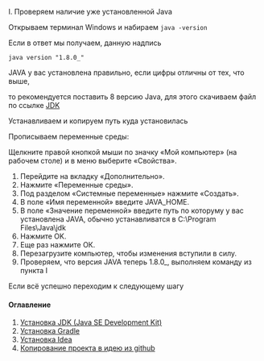 
I. Проверяем наличие уже установленной Java

Открываем терминал Windows и набираем 
```java -version```

Если в ответ мы получаем, данную надпись

```java version "1.8.0_"```

JAVA у вас установлена правильно, 
если цифры отличны от тех, что выше,

то рекомендуется поставить 8 версию Java, для этого скачиваем файл по ссылке [JDK](https://disk.yandex.ru/d/exccAUGlhlVgeQ)

Устанавливаем и копируем путь куда установилась

Прописываем переменные среды: 

Щелкните правой кнопкой мыши по значку «Мой компьютер» (на рабочем столе) и в меню выберите «Свойства».
1. Перейдите на вкладку «Дополнительно».
2. Нажмите «Переменные среды».
3. Под разделом «Системные переменные» нажмите «Создать».
4. В поле «Имя переменной» введите JAVA_HOME.
5. В поле «Значение переменной» введите путь по которуму у вас установлена JAVA, обычно устанавливатся в C:\Program Files\Java\jdk
6. Нажмите OK.
7. Еще раз нажмите ОК.
8. Перезагрузите компьютер, чтобы изменения вступили в силу.
9. Проверяем, что версия JAVA теперь 1.8.0_, выполняем команду из пункта I

Если всё успешно переходим к следующему шагу

#### Оглавление
1. [Установка JDK (Java SE Development Kit)](/src/Install_JDK.md)
2. [Установка Gradle](/src/Install_Gradle.md)
3. [Установка Idea](/src/Install%20Idea.md)
4. [Копирование проекта в идею из github](/src/github.md)
